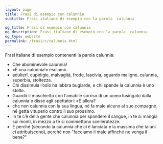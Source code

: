```yaml
---
layout: page
title: Frasi di esempio con calunnia 
subtitle: Frasi italiane di esempio con la parola  calunnia

og_title: Frasi di esempio con calunnia 
og_description: Frasi italiane di esempio con la parola  calunnia
og_type: website
permalink: /frasi/c/calunnia.html
---
```


Frasi italiane di esempio contenenti la parola calunnia:


- Che abominevole calunnia!
- «È una calunnia!» esclamò.
- adulterî, cupidigie, malvagità, frode, lascivia, sguardo maligno, calunnia, superbia, stoltezza.
- Chi dissimula l’odio ha labbra bugiarde, e chi spande la calunnia è uno stolto.
- Guardò il maschietto con l'amabile sorriso di un uomo lusingato dalla calunnia e disse agli spettatori: «E allora?
- che non calunnia con la sua lingua, né fa male alcuno al suo compagno, né getta vituperio contro il suo prossimo.
- In te c’è della gente che calunnia per spandere il sangue, in te si mangia sui monti, in mezzo a te si commettono scelleratezze.
- E perché (secondo la calunnia che ci è lanciata e la massima che taluni ci attribuiscono), perché non "facciamo il male affinché ne venga il bene?"

